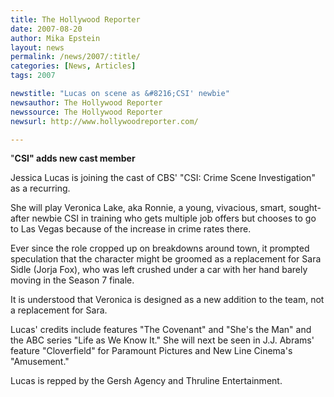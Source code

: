 ```yaml
---
title: The Hollywood Reporter 
date: 2007-08-20
author: Mika Epstein
layout: news
permalink: /news/2007/:title/
categories: [News, Articles]
tags: 2007

newstitle: "Lucas on scene as &#8216;CSI' newbie"
newsauthor: The Hollywood Reporter
newssource: The Hollywood Reporter
newsurl: http://www.hollywoodreporter.com/

---
```


"**CSI" adds new cast member**

Jessica Lucas is joining the cast of CBS' "CSI: Crime Scene Investigation" as a recurring. 

She will play Veronica Lake, aka Ronnie, a young, vivacious, smart, sought-after newbie CSI in training who gets multiple job offers but chooses to go to Las Vegas because of the increase in crime rates there. 

Ever since the role cropped up on breakdowns around town, it prompted speculation that the character might be groomed as a replacement for Sara Sidle (Jorja Fox), who was left crushed under a car with her hand barely moving in the Season 7 finale.

It is understood that Veronica is designed as a new addition to the team, not a replacement for Sara. 

Lucas' credits include features "The Covenant" and "She's the Man" and the ABC series "Life as We Know It." She will next be seen in J.J. Abrams' feature "Cloverfield" for Paramount Pictures and New Line Cinema's "Amusement."

Lucas is repped by the Gersh Agency and Thruline Entertainment.